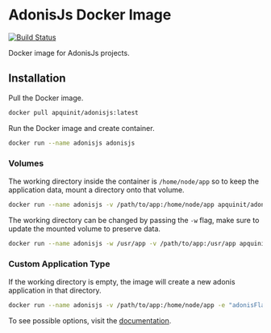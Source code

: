 # AdonisJs Docker Image

[![Build Status](https://travis-ci.org/apquinit/docker-adonisjs.svg?branch=master)](https://travis-ci.org/apquinit/docker-adonisjs)

Docker image for AdonisJs projects.

## Installation

Pull the Docker image.

```bash
docker pull apquinit/adonisjs:latest
```

Run the Docker image and create container.

```bash
docker run --name adonisjs adonisjs
```

### Volumes

The working directory inside the container is `/home/node/app` so to keep the application data, mount a directory onto that volume.

```bash
docker run --name adonisjs -v /path/to/app:/home/node/app apquinit/adonisjs:latest
```

The working directory can be changed by passing the `-w` flag, make sure to update the mounted volume to preserve data.

```bash
docker run --name adonisjs -w /usr/app -v /path/to/app:/usr/app apquinit/adonisjs:latest
```

### Custom Application Type

If the working directory is empty, the image will create a new adonis application in that directory.

```bash
docker run --name adonisjs -v /path/to/app:/home/node/app -e "adonisFlags=--slim --yarn" apquinit/adonisjs:latest
```

To see possible options, visit the [documentation](http://dev.adonisjs.com/docs/4.0/installation#_customizing_new_command).
